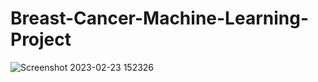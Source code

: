 # Breast-Cancer-Machine-Learning-Project

![Screenshot 2023-02-23 152326](https://user-images.githubusercontent.com/58660686/220904707-23b7b067-d1dd-4b8e-aca6-94bfbe1f20db.png)
